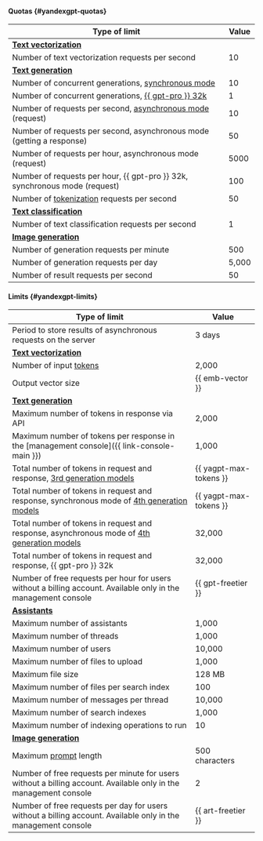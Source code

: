 #### Quotas {#yandexgpt-quotas}

Type of limit | Value
----- | -----
**[Text vectorization](../foundation-models/concepts/embeddings.md)** |
Number of text vectorization requests per second | 10
**[Text generation](../foundation-models/concepts/yandexgpt/index.md)** |
Number of concurrent generations, [synchronous mode](../foundation-models/concepts/index.md#working-mode) | 10
Number of concurrent generations, [{{ gpt-pro }} 32k](../foundation-models/concepts/yandexgpt/models.md#yandexgpt-generation) | 1
Number of requests per second, [asynchronous mode](../foundation-models/concepts/index.md#working-mode) (request) | 10
Number of requests per second, asynchronous mode (getting a response) | 50
Number of requests per hour, asynchronous mode (request) | 5000
Number of requests per hour, {{ gpt-pro }} 32k, synchronous mode (request) | 100
Number of [tokenization](../foundation-models/text-generation/api-ref/grpc/Tokenizer/index.md) requests per second | 50
**[Text classification](../foundation-models/concepts/classifier/index.md)** |
Number of text classification requests per second | 1
**[Image generation](../foundation-models/concepts/yandexart/index.md)** |
Number of generation requests per minute | 500
Number of generation requests per day | 5,000
Number of result requests per second | 50

#### Limits {#yandexgpt-limits}

Type of limit | Value
----- | -----
Period to store results of asynchronous requests on the server | 3 days
**[Text vectorization](../foundation-models/concepts/embeddings.md)** |
Number of input [tokens](../foundation-models/concepts/yandexgpt/tokens.md) | 2,000
Output vector size | {{ emb-vector }}
**[Text generation](../foundation-models/concepts/yandexgpt/index.md)** |
Maximum number of tokens in response via API | 2,000 
Maximum number of tokens per response in the [management console]({{ link-console-main }}) | 1,000
Total number of tokens in request and response, [3rd generation models](../foundation-models/concepts/yandexgpt/models.md) | {{ yagpt-max-tokens }}
Total number of tokens in request and response, synchronous mode of [4th generation models](../foundation-models/concepts/yandexgpt/models.md) | {{ yagpt-max-tokens }}
Total number of tokens in request and response, asynchronous mode of [4th generation models](../foundation-models/concepts/yandexgpt/models.md) | 32,000
Total number of tokens in request and response, {{ gpt-pro }} 32k | 32,000
Number of free requests per hour for users without a billing account. Available only in the management console | {{ gpt-freetier }}
**[Assistants](../foundation-models/concepts/assistant/index.md)**|
Maximum number of assistants | 1,000
Maximum number of threads | 1,000
Maximum number of users | 10,000
Maximum number of files to upload | 1,000
Maximum file size | 128 MB
Maximum number of files per search index | 100
Maximum number of messages per thread | 10,000
Maximum number of search indexes | 1,000
Maximum number of indexing operations to run | 10
**[Image generation](../foundation-models/concepts/yandexart/index.md)** |
Maximum [prompt](../foundation-models/concepts/index.md#prompt) length | 500 characters
Number of free requests per minute for users without a billing account. Available only in the management console | 2
Number of free requests per day for users without a billing account. Available only in the management console | {{ art-freetier }}
